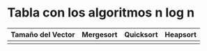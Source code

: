# Tabla con los algoritmos n log n

| Tamaño del Vector | Mergesort | Quicksort | Heapsort |
|-------------------|-----------|-----------|----------|
|||||
